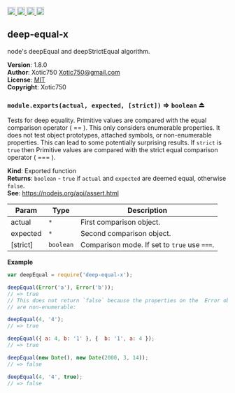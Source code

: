 <a href="https://travis-ci.org/Xotic750/deep-equal-x"
   title="Travis status">
<img
   src="https://travis-ci.org/Xotic750/deep-equal-x.svg?branch=master"
   alt="Travis status" height="18"/>
</a>
<a href="https://david-dm.org/Xotic750/deep-equal-x"
   title="Dependency status">
<img src="https://david-dm.org/Xotic750/deep-equal-x.svg"
   alt="Dependency status" height="18"/>
</a>
<a href="https://david-dm.org/Xotic750/deep-equal-x#info=devDependencies"
   title="devDependency status">
<img src="https://david-dm.org/Xotic750/deep-equal-x/dev-status.svg"
   alt="devDependency status" height="18"/>
</a>
<a href="https://badge.fury.io/js/deep-equal-x" title="npm version">
<img src="https://badge.fury.io/js/deep-equal-x.svg"
   alt="npm version" height="18"/>
</a>
<a name="module_deep-equal-x"></a>

## deep-equal-x
node's deepEqual and deepStrictEqual algorithm.

**Version**: 1.8.0  
**Author**: Xotic750 <Xotic750@gmail.com>  
**License**: [MIT](&lt;https://opensource.org/licenses/MIT&gt;)  
**Copyright**: Xotic750  
<a name="exp_module_deep-equal-x--module.exports"></a>

### `module.exports(actual, expected, [strict])` ⇒ <code>boolean</code> ⏏
Tests for deep equality. Primitive values are compared with the equal
comparison operator ( == ). This only considers enumerable properties.
It does not test object prototypes, attached symbols, or non-enumerable
properties. This can lead to some potentially surprising results. If
`strict` is `true` then Primitive values are compared with the strict
equal comparison operator ( === ).

**Kind**: Exported function  
**Returns**: <code>boolean</code> - `true` if `actual` and `expected` are deemed equal,
 otherwise `false`.  
**See**: https://nodejs.org/api/assert.html  

| Param | Type | Description |
| --- | --- | --- |
| actual | <code>\*</code> | First comparison object. |
| expected | <code>\*</code> | Second comparison object. |
| [strict] | <code>boolean</code> | Comparison mode. If set to `true` use `===`. |

**Example**  
```js
var deepEqual = require('deep-equal-x');

deepEqual(Error('a'), Error('b'));
// => true
// This does not return `false` because the properties on the  Error object
// are non-enumerable:

deepEqual(4, '4');
// => true

deepEqual({ a: 4, b: '1' }, {  b: '1', a: 4 });
// => true

deepEqual(new Date(), new Date(2000, 3, 14));
// => false

deepEqual(4, '4', true);
// => false
```
